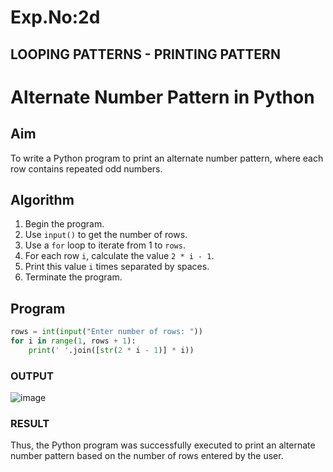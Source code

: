 # Exp.No:2d
## LOOPING PATTERNS - PRINTING PATTERN

# Alternate Number Pattern in Python

## Aim
To write a Python program to print an alternate number pattern, where each row contains repeated odd numbers.

## Algorithm
1. Begin the program.
2. Use `input()` to get the number of rows.
3. Use a `for` loop to iterate from 1 to `rows`.
4. For each row `i`, calculate the value `2 * i - 1`.
5. Print this value `i` times separated by spaces.
6. Terminate the program.

## Program
```python
rows = int(input("Enter number of rows: "))
for i in range(1, rows + 1):
    print(' '.join([str(2 * i - 1)] * i))

```

### OUTPUT
![image](https://github.com/user-attachments/assets/ee4b73db-8979-4a6a-bf8d-926e5589db57)

### RESULT
Thus, the Python program was successfully executed to print an alternate number pattern based on the number of rows entered by the user.
